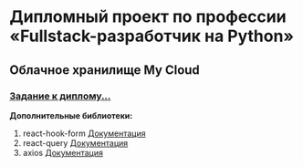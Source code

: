 # Дипломный проект по профессии «Fullstack-разработчик на Python»
## Облачное хранилище My Cloud
### [Задание к диплому...](https://github.com/netology-code/fpy-diplom/blob/main/README.md)
**Дополнительные библиотеки:**
1. react-hook-form [Документация](https://react-hook-form.com/)
2. react-query [Документация](https://tanstack.com/query/latest/docs/framework/react/overview)
3. axios [Документация](https://axios-http.com/ru/docs/intro)
